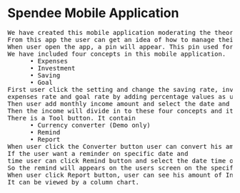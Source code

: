 Spendee Mobile Application
===========================
<pre>
We have created this mobile application moderating the theory of “Wealth Consumption” by Lord Buddha.
From this app the user can get an idea of how to manage their income effectively.
When user open the app, a pin will appear. This pin used for the safety of the app because this app has financial data. 
We have included four concepts in this mobile application.
      •	Expenses 
      •	Investment
      •	Saving
      •	Goal
First user click the setting and change the saving rate, investment rate,
expenses rate and goal rate by adding percentage values as user want.
Then user add monthly income amount and select the date and type something in the description box and save it. 
Then the income will divide in to these four concepts and it show the relevant amount. 
There is a Tool button. It contain 
      •	Currency converter (Demo only)
      •	Remind
      •	Report
When user click the Converter button user can convert his amount, Sri Lankan Rupees in to Dollars. 
If the user want a reminder on specific date and 
time user can click Remind button and select the date time option and save the message user want remind.
So the remind will appears on the users screen on the specified day.
When user click Report button, user can see his amount of Investments, Savings, Expenses, and goal in the previous month. 
It can be viewed by a column chart.

</pre>
